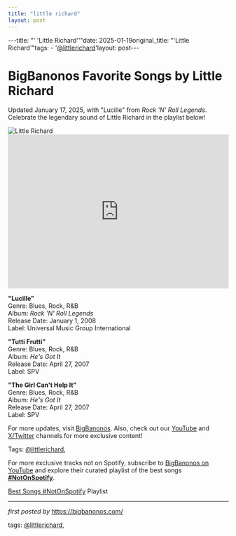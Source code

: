 ```yaml
---
title: "little richard"
layout: post
---
```

---title: "' 'Little Richard''"date: 2025-01-19original_title: "'Little Richard'"tags:  - '[@littlerichard](/tags/littlerichard/)'layout: post---<!-- Title of the Post --><h1 >BigBanonos Favorite Songs by Little Richard</h1> <!-- Introductory Text --><p >Updated January 17, 2025, with "Lucille" from <em>Rock 'N' Roll Legends</em>. Celebrate the legendary sound of Little Richard in the playlist below!</p> <!-- Featured Image --><div > <img src="https://i.scdn.co/image/ab67616d00001e02d8c039e1c5ef91c7f04c5674" alt="Little Richard" /></div> <!-- Spotify Embed --><div > <iframe src="https://open.spotify.com/embed/playlist/5f24auGGGjdWUcJn6PDejx?utm_source=generator" width="100%" height="352" frameborder="0" allowfullscreen="" allow="autoplay; clipboard-write; encrypted-media; fullscreen; picture-in-picture" loading="lazy"></iframe></div> <!-- Song Information --><div > <p><strong>"Lucille"</strong><br> Genre: Blues, Rock, R&B<br> Album: <em>Rock 'N' Roll Legends</em><br> Release Date: January 1, 2008<br> Label: Universal Music Group International</p> <p><strong>"Tutti Frutti"</strong><br> Genre: Blues, Rock, R&B<br> Album: <em>He's Got It</em><br> Release Date: April 27, 2007<br> Label: SPV</p> <p><strong>"The Girl Can't Help It"</strong><br> Genre: Blues, Rock, R&B<br> Album: <em>He's Got It</em><br> Release Date: April 27, 2007<br> Label: SPV</p></div> <!-- Footer Links --><div > <p>For more updates, visit <a href="https://bigbanonos.com/" target="_blank">BigBanonos</a>. Also, check out our <a href="https://www.youtube.com/[@BigBanonos](/tags/BigBanonos/)" target="_blank">YouTube</a> and <a href="https://x.com/bigbanonos" target="_blank">X/Twitter</a> channels for more exclusive content!</p></div> <!-- Tags --><p >Tags: [@littlerichard](/tags/littlerichard/),</p><!--Subscribe and Playlist Links--><div>    <p>For more exclusive tracks not on Spotify, subscribe to <a href="https://www.youtube.com/[@BigBanonos](/tags/BigBanonos/)" target="_blank">BigBanonos on YouTube</a> and explore their curated playlist of the best songs <strong>[#NotOnSpotify](/tags/NotOnSpotify/)</strong>.</p>    <p><a href="https://www.youtube.com/playlist?list=PLtuNtuTatqI0kFahUCbtbfenC_ET5O_tr" target="_blank">Best Songs [#NotOnSpotify](/tags/NotOnSpotify/) Playlist<br /></a></p></div><hr /><p><em>first posted by</em> <a href="https://bigbanonos.com/" rel="noopener" target="_new">https://bigbanonos.com/</a></p><p>tags: [@littlerichard](/tags/littlerichard/),</p>